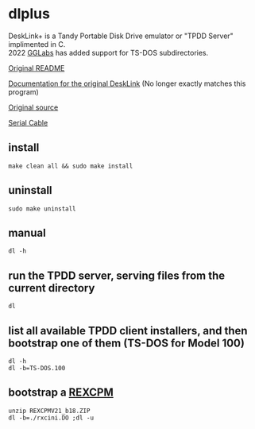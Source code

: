 # dlplus
DeskLink+ is a Tandy Portable Disk Drive emulator or "TPDD Server" implimented in C.  
2022 [GGLabs](https://gglabs.us/) has added support for TS-DOS subdirectories.

[Original README](README.txt)

[Documentation for the original DeskLink](dl.do) (No longer exactly matches this program)

[Original source](http://bitchin100.com/files/linux/dlplus.zip)

[Serial Cable](http://tandy.wiki/Model_T_Serial_Cable)

## install
```
make clean all && sudo make install
```

## uninstall
```
sudo make uninstall
```

## manual
```
dl -h
```

## run the TPDD server, serving files from the current directory
```
dl
```

## list all available TPDD client installers, and then bootstrap one of them (TS-DOS for Model 100)
```
dl -h
dl -b=TS-DOS.100
```

## bootstrap a [REXCPM](http://bitchin100.com/wiki/index.php?title=REXCPM)
```
unzip REXCPMV21_b18.ZIP
dl -b=./rxcini.DO ;dl -u
```
